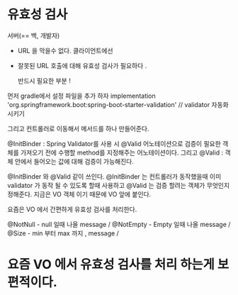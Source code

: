 # 유효성 검사
서버(== 백, 개발자)

- URL 을 막을수 없다. 클라이언트에선 

- 잘못된 URL 호출에 대해 유효성 검사가 필요하다 . 

   반드시 필요한 부분 !

먼저 gradle에서 설정 파일을 추가 하자 
implementation 'org.springframework.boot:spring-boot-starter-validation' // validator 자동화 시키기

그리고 컨트롤러로 이동해서
메서드를 하나 만들어준다. 

@InitBinder 
: Spring Validator를 사용 시 @Valid 어노테이션으로 검증이 필요한 객체를 가져오기 전에 수행할 method를 지정해주는 어노테이션이다.
그리고 
@Valid 
: 객체 안에서 들어오는 값에 대해 검증이 가능해진다.


@InitBinder 와 @Valid  같이 쓰인다. 
@InitBinder 는 컨트롤러가 동작했을때 이미 validator 가 동작 될 수 있도록 할때 사용하고 
@Valid 는 검증 할려는 객체가 무엇인지 정해준다. 지금은 VO 객체 이기 때문에 VO 앞에 붙인다.

​요즘은 VO 에서 간편하게 유효성 검사를 처리한다.

@NotNull  - null 일때 나올 message /
@NotEmpty - Empty 일때 나올 message /
@Size - min 부터 max 까지  , message /

# 요즘 VO 에서 유효성 검사를 처리 하는게 보편적이다.




